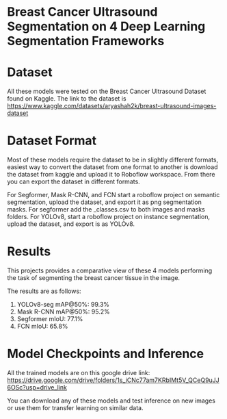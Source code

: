 # Breast Cancer Ultrasound Segmentation on 4 Deep Learning Segmentation Frameworks
# Dataset
All these models were tested on the Breast Cancer Ultrasound Dataset found on Kaggle. 
The link to the dataset is https://www.kaggle.com/datasets/aryashah2k/breast-ultrasound-images-dataset
# Dataset Format
Most of these models require the dataset to be in slightly different formats, easiest way to convert the dataset from one format to another is download the dataset from kaggle and upload it to Roboflow workspace. From there you can export the dataset in different formats.

For Segformer, Mask R-CNN, and FCN start a roboflow project on semantic segmentation, upload the dataset, and export it as png segmentation masks.
For segformer add the _classes.csv to both images and masks folders.
For YOLOv8, start a roboflow project on instance segmentation, upload the dataset, and export is as YOLOv8.

# Results
This projects provides a comparative view of these 4 models performing the task of segmenting the breast cancer tissue in the image.

The results are as follows:
1. YOLOv8-seg mAP@50%: 99.3%
2. Mask R-CNN mAP@50%: 95.2%
3. Segformer mIoU: 77.1%
4. FCN mIoU: 65.8%

# Model Checkpoints and Inference
All the trained models are on this google drive link: https://drive.google.com/drive/folders/1s_iCNc77am7KRbIMt5V_QCeQ9uJJ6OSc?usp=drive_link

You can download any of these models and test inference on new images or use them for transfer learning on similar data.
